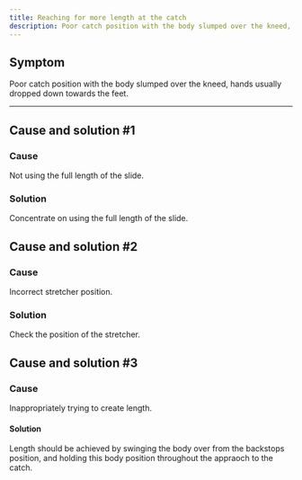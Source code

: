```yaml
---
title: Reaching for more length at the catch
description: Poor catch position with the body slumped over the kneed, hands usually dropped down towards the feet.
---
```


## Symptom

Poor catch position with the body slumped over the kneed, hands usually dropped down towards the feet.

---

## Cause and solution #1

### Cause

Not using the full length of the slide.

### Solution

Concentrate on using the full length of the slide.

## Cause and solution #2

### Cause

Incorrect stretcher position.

### Solution

Check the position of the stretcher.

## Cause and solution #3

### Cause

Inappropriately trying to create length.

#### Solution

Length should be achieved by swinging the body over from the backstops position, and holding this body position throughout the appraoch to the catch.